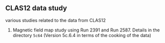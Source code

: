## CLAS12 data study
 various studies related to the data from CLAS12

1. Magnetic field map study using Run 2391 and Run 2587. Details in the directory ```5c64``` (Version 5c.6.4 in terms of the cooking of the data)

